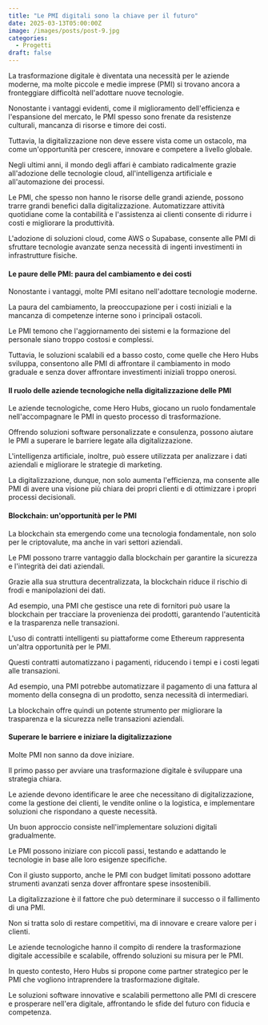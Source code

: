 ```yaml
---
title: "Le PMI digitali sono la chiave per il futuro"
date: 2025-03-13T05:00:00Z
image: /images/posts/post-9.jpg
categories:
  - Progetti
draft: false
---
```


La trasformazione digitale è diventata una necessità per le aziende moderne, ma molte piccole e medie imprese (PMI) si trovano ancora a fronteggiare difficoltà nell'adottare nuove tecnologie.

Nonostante i vantaggi evidenti, come il miglioramento dell'efficienza e l'espansione del mercato, le PMI spesso sono frenate da resistenze culturali, mancanza di risorse e timore dei costi.

Tuttavia, la digitalizzazione non deve essere vista come un ostacolo, ma come un'opportunità per crescere, innovare e competere a livello globale.

Negli ultimi anni, il mondo degli affari è cambiato radicalmente grazie all'adozione delle tecnologie cloud, all'intelligenza artificiale e all'automazione dei processi.

Le PMI, che spesso non hanno le risorse delle grandi aziende, possono trarre grandi benefici dalla digitalizzazione. Automatizzare attività quotidiane come la contabilità e l'assistenza ai clienti consente di ridurre i costi e migliorare la produttività.

L'adozione di soluzioni cloud, come AWS o Supabase, consente alle PMI di sfruttare tecnologie avanzate senza necessità di ingenti investimenti in infrastrutture fisiche.

#### Le paure delle PMI: paura del cambiamento e dei costi

Nonostante i vantaggi, molte PMI esitano nell'adottare tecnologie moderne.

La paura del cambiamento, la preoccupazione per i costi iniziali e la mancanza di competenze interne sono i principali ostacoli.

Le PMI temono che l'aggiornamento dei sistemi e la formazione del personale siano troppo costosi e complessi.

Tuttavia, le soluzioni scalabili ed a basso costo, come quelle che Hero Hubs sviluppa, consentono alle PMI di affrontare il cambiamento in modo graduale e senza dover affrontare investimenti iniziali troppo onerosi.

#### Il ruolo delle aziende tecnologiche nella digitalizzazione delle PMI

Le aziende tecnologiche, come Hero Hubs, giocano un ruolo fondamentale nell'accompagnare le PMI in questo processo di trasformazione.

Offrendo soluzioni software personalizzate e consulenza, possono aiutare le PMI a superare le barriere legate alla digitalizzazione.

L'intelligenza artificiale, inoltre, può essere utilizzata per analizzare i dati aziendali e migliorare le strategie di marketing.

La digitalizzazione, dunque, non solo aumenta l'efficienza, ma consente alle PMI di avere una visione più chiara dei propri clienti e di ottimizzare i propri processi decisionali.

#### Blockchain: un'opportunità per le PMI

La blockchain sta emergendo come una tecnologia fondamentale, non solo per le criptovalute, ma anche in vari settori aziendali.

Le PMI possono trarre vantaggio dalla blockchain per garantire la sicurezza e l'integrità dei dati aziendali.

Grazie alla sua struttura decentralizzata, la blockchain riduce il rischio di frodi e manipolazioni dei dati.

Ad esempio, una PMI che gestisce una rete di fornitori può usare la blockchain per tracciare la provenienza dei prodotti, garantendo l'autenticità e la trasparenza nelle transazioni.

L'uso di contratti intelligenti su piattaforme come Ethereum rappresenta un'altra opportunità per le PMI.

Questi contratti automatizzano i pagamenti, riducendo i tempi e i costi legati alle transazioni.

Ad esempio, una PMI potrebbe automatizzare il pagamento di una fattura al momento della consegna di un prodotto, senza necessità di intermediari.

La blockchain offre quindi un potente strumento per migliorare la trasparenza e la sicurezza nelle transazioni aziendali.

#### Superare le barriere e iniziare la digitalizzazione

Molte PMI non sanno da dove iniziare.

Il primo passo per avviare una trasformazione digitale è sviluppare una strategia chiara.

Le aziende devono identificare le aree che necessitano di digitalizzazione, come la gestione dei clienti, le vendite online o la logistica, e implementare soluzioni che rispondano a queste necessità.

Un buon approccio consiste nell'implementare soluzioni digitali gradualmente.

Le PMI possono iniziare con piccoli passi, testando e adattando le tecnologie in base alle loro esigenze specifiche.

Con il giusto supporto, anche le PMI con budget limitati possono adottare strumenti avanzati senza dover affrontare spese insostenibili.

La digitalizzazione è il fattore che può determinare il successo o il fallimento di una PMI.

Non si tratta solo di restare competitivi, ma di innovare e creare valore per i clienti.

Le aziende tecnologiche hanno il compito di rendere la trasformazione digitale accessibile e scalabile, offrendo soluzioni su misura per le PMI.

In questo contesto, Hero Hubs si propone come partner strategico per le PMI che vogliono intraprendere la trasformazione digitale.

Le soluzioni software innovative e scalabili permettono alle PMI di crescere e prosperare nell'era digitale, affrontando le sfide del futuro con fiducia e competenza.
